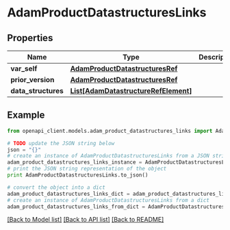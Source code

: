 # AdamProductDatastructuresLinks


## Properties
Name | Type | Description | Notes
------------ | ------------- | ------------- | -------------
**var_self** | [**AdamProductDatastructuresRef**](AdamProductDatastructuresRef.md) |  | [optional] 
**prior_version** | [**AdamProductDatastructuresRef**](AdamProductDatastructuresRef.md) |  | [optional] 
**data_structures** | [**List[AdamDatastructureRefElement]**](AdamDatastructureRefElement.md) |  | [optional] 

## Example

```python
from openapi_client.models.adam_product_datastructures_links import AdamProductDatastructuresLinks

# TODO update the JSON string below
json = "{}"
# create an instance of AdamProductDatastructuresLinks from a JSON string
adam_product_datastructures_links_instance = AdamProductDatastructuresLinks.from_json(json)
# print the JSON string representation of the object
print AdamProductDatastructuresLinks.to_json()

# convert the object into a dict
adam_product_datastructures_links_dict = adam_product_datastructures_links_instance.to_dict()
# create an instance of AdamProductDatastructuresLinks from a dict
adam_product_datastructures_links_from_dict = AdamProductDatastructuresLinks.from_dict(adam_product_datastructures_links_dict)
```
[[Back to Model list]](../README.md#documentation-for-models) [[Back to API list]](../README.md#documentation-for-api-endpoints) [[Back to README]](../README.md)


